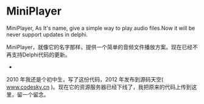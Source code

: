 MiniPlayer
==========
MiniPlayer, As It's name, give a simple way to play audio files.Now it will be never support updates in delphi.

MiniPlayer，就像它的名字那样，提供一个简单的音频文件播放方案。现在已经不再支持Delphi代码的更新。

-

2010 年我还是个初中生，写了这份代码，2012 年发布到源码天空( www.codesky.cn )。现在它的资源服务器已经下线了，我把原来的代码上传到这里，留一个留念。

